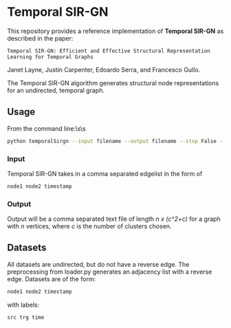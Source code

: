 # Temporal SIR-GN


This repository provides a reference implementation of **Temporal SIR-GN** as described in the paper:

    Temporal SIR-GN: Efficient and Effective Structural Representation Learning for Temporal Graphs

Janet Layne, Justin Carpenter, Edoardo Serra, and Francesco Gullo.

The Temporal SIR-GN algorithm generates structural node representations for an undirected, temporal graph. 

## Usage
From the command line:\s\s
```bash
python temporalSirgn --input filename --output filename --stop False --depth 5 --alpha 10 --clusters 10 
```  

### Input
Temporal SIR-GN takes in a comma separated edgelist in the form of <br>
```bash
node1 node2 timestamp
```

### Output

Output will be a comma separated text file of length *n x (c^2+c)* for a graph with *n* vertices, where *c* is the number of clusters chosen.

## Datasets
All datasets are undirected, but do not have a reverse edge. The preprocessing from loader.py generates an adjacency list with a reverse edge. Datasets are of the form:<br>
```bash
node1 node2 timestamp
```

with labels:<br>

    src trg time




